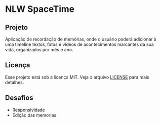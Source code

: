 # NLW SpaceTime
 
## Projeto

Aplicação de recordação de memórias, onde o usuário poderá adicionar à uma timeline textos, fotos e vídeos de acontecimentos marcantes da sua vida, organizados por mês e ano.

## Licença

Esse projeto está sob a licença MIT. Veja o arquivo [LICENSE](LICENSE) para mais detalhes.

## Desafios

- Responsividade
- Edição das memorias
